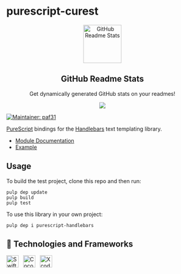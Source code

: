 # purescript-curest
<p align="center">
 <img width="100px" src="https://res.cloudinary.com/anuraghazra/image/upload/v1594908242/logo_ccswme.svg" align="center" alt="GitHub Readme Stats" />
 <h2 align="center">GitHub Readme Stats</h2>
 <p align="center">Get dynamically generated GitHub stats on your readmes!</p>
</p>
<p align="center">
  <img src="https://img.shields.io/badge/Supported%20by-Xcode%20Power%20User%20%E2%86%92-gray.svg?colorA=655BE1&colorB=4F44D6&style=for-the-badge"/>
</p>

[![Maintainer: paf31](https://img.shields.io/badge/maintainer-curest0x1021-lightgrey.svg)](https://github.com/curest0x1021) 

[PureScript](http://www.purescript.org/) bindings for the [Handlebars](http://handlebarsjs.com/) text templating library.

- [Module Documentation](docs/Text/Handlebars.md)
- [Example](test/Main.purs)

## Usage

To build the test project, clone this repo and then run:

    pulp dep update
    pulp build
    pulp test

To use this library in your own project:

    pulp dep i purescript-handlebars

## 🌱 Technologies and Frameworks
<p>
    <!-- Swift -->
    <img src="https://img.shields.io/badge/Swift-fa7343?flat=plastic&logo=swift&logoColor=white" height="32" alt="Swift" />
    &nbsp;
    <!-- CocoaPods -->
    <img src="https://img.shields.io/badge/CocoaPods-ee3322?flat=plastic&logo=cocoapods&logoColor=white" height="32" alt="CocoaPods" />
    &nbsp;
    <!-- Xcode -->
    <img src="https://img.shields.io/badge/Xcode-147efb?flat=plastic&logo=xcode&logoColor=white" height="32" alt="Xcode" />
    &nbsp;
</p>
